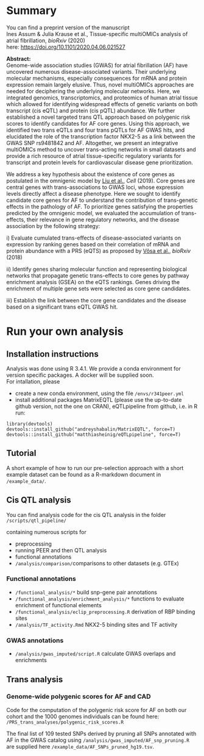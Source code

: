# Summary

You can find a preprint version of the manuscript  
Ines Assum & Julia Krause et al., Tissue-specific multiOMICs analysis of atrial fibrillation, *bioRxiv* (2020)  
here:
https://doi.org/10.1101/2020.04.06.021527

**Abstract:**  
Genome-wide association studies (GWAS) for atrial fibrillation (AF) have uncovered numerous disease-associated variants. Their underlying molecular mechanisms, especially consequences for mRNA and protein expression remain largely elusive. Thus, novel multiOMICs approaches are needed for deciphering the underlying molecular networks. Here, we integrated genomics, transcriptomics, and proteomics of human atrial tissue which allowed for identifying widespread effects of genetic variants on both transcript (cis eQTL) and protein (cis pQTL) abundance. We further established a novel targeted trans QTL approach based on polygenic risk scores to identify candidates for AF core genes. Using this approach, we identified two trans eQTLs and four trans pQTLs for AF GWAS hits, and elucidated the role of the transcription factor NKX2-5 as a link between the GWAS SNP rs9481842 and AF. Altogether, we present an integrative multiOMICs method to uncover trans-acting networks in small datasets and provide a rich resource of atrial tissue-specific regulatory variants for transcript and protein levels for cardiovascular disease gene prioritization.



We address a key hypothesis about the existence of core genes as postulated in the omnigenic model by [Liu et al.](https://doi.org/10.1016/j.cell.2019.04.014), *Cell* (2019). Core genes are central genes with trans-associations to GWAS loci, whose expression levels directly affect a disease phenotype. Here we sought to identify candidate core genes for AF to understand the contribution of trans-genetic effects in the pathology of AF. To prioritize genes satisfying the properties predicted by the omnigenic model, we evaluated the accumulation of trans-effects, their relevance in gene regulatory networks, and the disease association by the following strategy:


i) Evaluate cumulated trans-effects of disease-associated variants on expression by ranking genes based on their correlation of mRNA and protein abundance with a PRS (eQTS) as proposed by [Võsa et al.](https://doi.org/10.1101/447367), *bioRxiv* (2018)

ii) Identify genes sharing molecular function and representing biological networks that propagate genetic trans-effects to core genes by pathway enrichment analysis (GSEA) on the eQTS rankings. Genes driving the enrichment of multiple gene sets were selected as core gene candidates.

iii) Establish the link between the core gene candidates and the disease based on a significant trans eQTL GWAS hit.



# Run your own analysis


## Installation instructions
Analysis was done using R 3.4.1. We provide a conda environment for version specific packages. A docker will be supplied soon.   
For intallation, please
* create a new conda environment, using the file `/envs/r341peer.yml`
* install additional packages MatrixEQTL (please use the up-to-date github version, not the one on CRAN), eQTLpipeline from github,
i.e. in R run:
```
library(devtools)
devtools::install_github("andreyshabalin/MatrixEQTL", force=T)
devtools::install_github("matthiasheinig/eQTLpipeline", force=T)
```

## Tutorial
A short example of how to run our pre-selection approach with a short example dataset can be found as a R-markdown document in `/example_data/`.

## Cis QTL analysis

You can find analysis code for the cis QTL analysis in the folder
`/scripts/qtl_pipeline/`

containing numerous scripts for
* preprocessing
* running PEER and then QTL analysis
* functional annotations
* `/analysis/comparison/`comparisons to other datasets (e.g. GTEx)

### Functional annotations
* `/functional_analysis/*` build snp-gene pair annotations
* `/functional_analysis/enrichment_analysis/*` functions to evaluate enrichment of functional elements
* `/functional_analysis/eclip_preprocessing.R` derivation of RBP binding sites
* `/analysis/TF_activity.Rmd` NKX2-5 binding sites and TF activity

### GWAS annotations
* `/analysis/gwas_imputed/script.R` calculate GWAS overlaps and enrichments


## Trans analysis

### Genome-wide polygenic scores for AF and CAD

Code for the computation of the polygenic risk score for AF on both our cohort and the 1000 genomes individuals can be found here: `/PRS_trans_analyses/polygenic_risk_scores.R`

The final list of 109 tested SNPs derived by pruning all SNPs annotated with AF in the GWAS catalog using  `/analysis/gwas_imputed/AF_snp_pruning.R` are supplied here `/example_data/AF_SNPs_pruned_hg19.tsv`.
